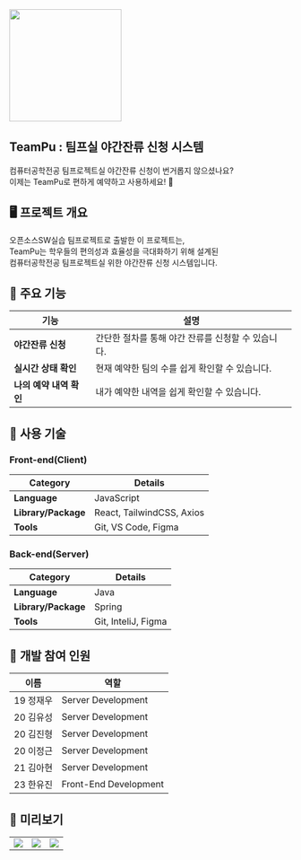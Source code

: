 <img src="https://github.com/user-attachments/assets/abec3805-cd45-4d3d-99ae-638e38b00fcb" width="200px">

## TeamPu : 팀프실 야간잔류 신청 시스템

컴퓨터공학전공 팀프로젝트실 야간잔류 신청이 번거롭지 않으셨나요?<br>
이제는 TeamPu로 편하게 예약하고 사용하세요! 🎉

## 🖥️  프로젝트 개요

오픈소스SW실습 팀프로젝트로 출발한 이 프로젝트는,<br>
TeamPu는 학우들의 편의성과 효율성을 극대화하기 위해 설계된<br>
컴퓨터공학전공 팀프로젝트실 위한 야간잔류 신청 시스템입니다.


## 🚀 주요 기능

| **기능**      | **설명**                          |
|--------------------|--------------------------------------|
| **야간잔류 신청**       | 간단한 절차를 통해 야간 잔류를 신청할 수 있습니다.                          |
| **실시간 상태 확인**| 현재 예약한 팀의 수를 쉽게 확인할 수 있습니다.         |
| **나의 예약 내역 확인**          | 내가 예약한 내역을 쉽게 확인할 수 있습니다.                  |


## 📂 사용 기술

### Front-end(Client)

| **Category**      | **Details**                          |
|--------------------|--------------------------------------|
| **Language**       | JavaScript                          |
| **Library/Package**| React, TailwindCSS, Axios           |
| **Tools**          | Git, VS Code, Figma                |

### Back-end(Server)

| **Category**      | **Details**                          |
|--------------------|--------------------------------------|
| **Language**       | Java                         |
| **Library/Package**| Spring           |
| **Tools**          | Git, InteliJ, Figma                |

## 👥 개발 참여 인원

| **이름**           | **역할**                            |
|--------------------|--------------------------------------|
| 19 정재우         | Server Development              |
| 20 김유성         | Server Development              |
| 20 김진형         | Server Development              |
| 20 이정근         | Server Development              |
| 21 김아현         | Server Development              |
| 23 한유진         | Front-End Development              |

## 🌟 미리보기

<table>
  <tr>
    <td><img src="https://github.com/user-attachments/assets/f70426cb-7679-4a88-9e6d-3159a7ba94b5"></td>
    <td><img src="https://github.com/user-attachments/assets/0bb0f598-9e9b-468c-8d66-d90bd02474b3"></td>
    <td><img src="https://github.com/user-attachments/assets/0a342635-c68f-4b0b-87e4-ed4bc0c951ca"></td>
  </tr>
</table>






